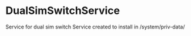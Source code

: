 # DualSimSwitchService
Service for dual sim switch
Service created to install in /system/priv-data/
